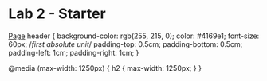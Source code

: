 # Lab 2 - Starter

[Page](https://michaelruddy.github.io/fa22-cse110-lab3/)
header {
    background-color: rgb(255, 215, 0); 
    color: #4169e1;
    font-size: 60px; /*first absolute unit*/
    padding-top: 0.5cm;
    padding-bottom: 0.5cm;
    padding-left: 1cm;
    padding-right: 1cm;
} 

@media (max-width: 1250px) {
    h2 {
        max-width: 1250px;
    }
  }